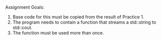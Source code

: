 Assignment Goals:
1. Base code for this must be copied from the result of Practice 1.
2. The program needs to contain a function that streams a std::string to std::cout.
3. The function must be used more than once. 
